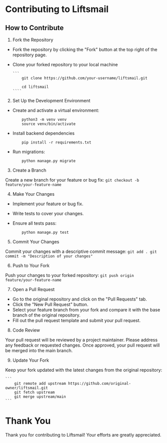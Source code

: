 # Contributing to Liftsmail

## How to Contribute

1. Fork the Repository

-   Fork the repository by clicking the "Fork" button at the top right of the repository page.
-   Clone your forked repository to your local machine

        ```
            git clone https://github.com/your-username/liftsmail.git

            cd liftsmail
        ````


2. Set Up the Development Environment

-   Create and activate a virtual environment:
    ```
        python3 -m venv venv
        source venv/bin/activate
    ```

-   Install backend dependencies

    ```
        pip install -r requirements.txt
    ```

-   Run migrations:
    ```
        python manage.py migrate
    ```

3. Create a Branch

Create a new branch for your feature or bug fix:
    ```
        git checkout -b feature/your-feature-name
    ```

4. Make Your Changes
-   Implement your feature or bug fix.
-   Write tests to cover your changes.
-   Ensure all tests pass:
    
    ```
        python manage.py test
    ```

5.  Commit Your Changes

Commit your changes with a descriptive commit message:
    ```
        git add .
        git commit -m "Description of your changes"
    ```

6. Push to Your Fork

Push your changes to your forked repository:
    ```
        git push origin feature/your-feature-name
    ```

7. Open a Pull Request

-   Go to the original repository and click on the "Pull Requests" tab.
-   Click the "New Pull Request" button.
-   Select your feature branch from your fork and compare it with the base branch of the original repository.
-   Fill out the pull request template and submit your pull request.


8. Code Review

Your pull request will be reviewed by a project maintainer. Please address any feedback or requested changes. Once approved, your pull request will be merged into the main branch.

9.  Update Your Fork

Keep your fork updated with the latest changes from the original repository:

    ```
        git remote add upstream https://github.com/original-owner/liftsmail.git
        git fetch upstream
        git merge upstream/main
    ```

#   Thank You

Thank you for contributing to Liftsmail! Your efforts are greatly appreciated.